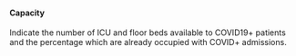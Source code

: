 #### Capacity

Indicate the number of ICU and floor beds available to COVID19+ patients and the percentage which are already occupied with COVID+ admissions. 